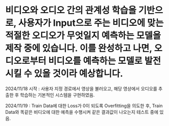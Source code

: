 # 비디오와 오디오 간의 관계성 학습을 기반으로, 사용자가 Input으로 주는 비디오에 맞는 적절한 오디오가 무엇일지 예측하는 모델을 제작 중에 있습니다. 이를 완성하고 나면, 오디오로부터 비디오를 예측하는 모델로 발전 시킬 수 있을 것이라 예상합니다.

2024/11/18 시작 : 사용자 지정 경로에서 영상을 불러오고, 해당 영상에서 오디오를 추출한 후 학습하는 기본적인 시스템을 구현하였음.

2024/11/19 : Train Data에 대한 Loss가 0이 되도록 Overfitting을 의도한 후, Train Data와 똑같은 비디오에 대한 예측을 수행시켜 같은 결과값이 나오는지 테스트 중에 있음.
